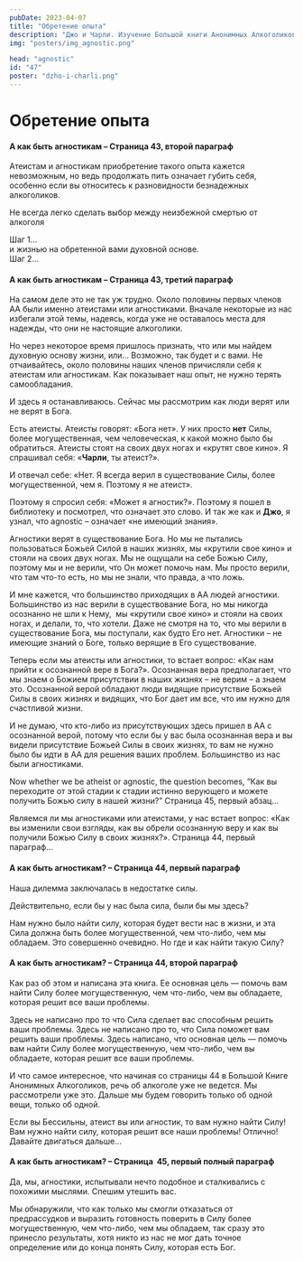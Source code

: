 ```yaml
---
pubDate: 2023-04-07
title: "Обретение опыта"
description: "Джо и Чарли. Изучение Большой книги Анонимных Алкоголиков. (046)"
img: "posters/img_agnostic.png"

head: "agnostic"
id: "47"
poster: "dzho-i-charli.png"
---
```


# Обретение опыта

#### А как быть агностикам – Страница 43, второй параграф

Атеистам и агностикам приобретение такого опыта кажется невозможным, но ведь продолжать пить означает губить себя, особенно если вы относитесь к разновидности безнадежных алкоголиков.

Не всегда легко сделать выбор между неизбежной смертью от алкоголя

Шаг 1… <br>
и жизнью на обретенной вами духовной основе. <br>
Шаг 2…

#### А как быть агностикам – Страница 43, третий параграф

На самом деле это не так уж трудно. Около половины первых членов АА были именно атеистами или агностиками. Вначале некоторые из нас избегали этой темы, надеясь, когда уже не оставалось места для надежды, что они не настоящие алкоголики.

Но через некоторое время пришлось признать, что или мы найдем духовную основу жизни, или… Возможно, так будет и с вами. Не отчаивайтесь, около половины наших членов причисляли себя к атеистам или агностикам. Как показывает наш опыт, не нужно терять самообладания.

И здесь я останавливаюсь. Сейчас мы рассмотрим как люди верят или не верят в Бога.

Есть атеисты. Атеисты говорят: «Бога нет». У них просто **нет** Силы, более могущественная, чем человеческая, к какой можно было бы обратиться. Атеисты стоят на своих двух ногах и «крутят свое кино». Я спрашивал себя: «**Чарли**, ты атеист?».

И отвечал себе: «Нет. Я всегда верил в существование Силы, более могущественной, чем я. Поэтому я не атеист».

Поэтому я спросил себя: «Может я агностик?». Поэтому я пошел в библиотеку и посмотрел, что означает это слово. И так же как и **Джо**, я узнал, что agnostic – означает «не имеющий знания».

Агностики верят в существование Бога. Но мы не пытались пользоваться Божьей Силой в наших жизнях, мы «крутили свое кино» и стояли на своих двух ногах. Мы не ощущали на себе Божью Силу, поэтому мы и не верили, что Он может помочь нам. Мы просто верили, что там что-то есть, но мы не знали, что правда, а что ложь.

И мне кажется, что большинство приходящих в АА людей агностики. Большинство из нас верили в существование Бога, но мы никогда  осознанно не шли к Нему,  мы «крутили свое кино» и стояли на своих ногах, и делали, то, что хотели. Даже не смотря на то, что мы верили в существование Бога, мы поступали, как будто Его нет. Агностики – не имеющие знаний о Боге, только верящие в Его существование.

Теперь если мы атеисты или агностики, то встает вопрос: «Как нам прийти к осознанной вере в Бога?». Осознанная вера предполагает, что мы знаем о Божием присутствии в наших жизнях – не верим – а знаем это. Осознанной верой обладают люди видящие присутствие Божьей Силы в своих жизнях и видящих, что Бог дает им все, что им нужно для счастливой жизни.

И не думаю, что кто-либо из присутствующих здесь пришел в АА с осознанной верой, потому что если бы у вас была осознанная вера и вы видели присутствие Божьей Силы в своих жизнях, то вам не нужно было бы идти в АА для решения ваших проблем. Большинство из нас были агностиками.

Now whether we be atheist or agnostic, the question becomes, “Как вы переходите от этой стадии к стадии истинно верующего и можете получить Божью силу в нашей жизни?” Страница 45, первый абзац...

Являемся ли мы агностиками или атеистами, у нас встает вопрос: «Как вы изменили свои взгляды, как вы обрели осознанную веру и как вы получили Божью Силу в своих жизнях?». Страница 44, первый параграф…

#### А как быть агностикам? – Страница 44, первый параграф

Наша дилемма заключалась в недостатке силы.

Действительно, если бы у нас была сила, были бы мы здесь?

Нам нужно было найти силу, которая будет вести нас в жизни, и эта Сила должна быть более могущественной, чем что-либо, чем мы обладаем. Это совершенно очевидно. Но где и как найти такую Силу?

#### А как быть агностикам? – Страница 44, второй параграф

Как раз об этом и написана эта книга. Ее основная цель — помочь вам найти Силу более могущественную, чем что-либо, чем вы обладаете, которая решит все ваши проблемы.

Здесь не написано про то что Сила сделает вас способным решить ваши проблемы. Здесь не написано про то, что Сила поможет вам решить ваши проблемы. Здесь написано, что основная цель — помочь вам найти Силу более могущественную, чем что-либо, чем вы обладаете, которая решит все ваши проблемы.

И что самое интересное, что начиная со страницы 44 в Большой Книге Анонимных Алкоголиков, речь об алкоголе уже не ведется. Мы рассмотрели уже это. Дальше мы будем говорить только об одной вещи, только об одной.

Если вы Бессильны, атеист вы или агностик, то вам нужно найти Силу! Вам нужно найти силу, которая решит все наши проблемы!
Отлично! Давайте двигаться дальше…

#### А как быть агностикам? – Страница  45, первый полный параграф

Да, мы, агностики, испытывали нечто подобное и сталкивались с похожими мыслями. Спешим утешить вас.

Мы обнаружили, что как только мы смогли отказаться от предрассудков и выразить готовность поверить в Силу более могущественную, чем что-либо, чем мы обладаем, так сразу это принесло результаты, хотя никто из нас не мог дать точное определение или до конца понять Силу, которая есть Бог.
